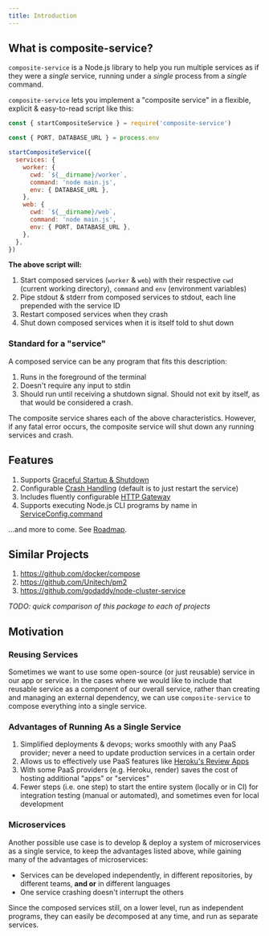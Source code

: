 ```yaml
---
title: Introduction
---
```


## What is composite-service?

`composite-service` is a Node.js library
to help you run multiple services as if they were a *single* service,
running under a *single* process from a *single* command.

`composite-service` lets you implement a "composite service"
in a flexible, explicit & easy-to-read script like this:

```js
const { startCompositeService } = require('composite-service')

const { PORT, DATABASE_URL } = process.env

startCompositeService({
  services: {
    worker: {
      cwd: `${__dirname}/worker`,
      command: 'node main.js',
      env: { DATABASE_URL },
    },
    web: {
      cwd: `${__dirname}/web`,
      command: 'node main.js',
      env: { PORT, DATABASE_URL },
    },
  },
})
```

**The above script will:**

1. Start composed services (`worker` & `web`) with their respective `cwd` (current working directory), `command` and `env` (environment variables)
2. Pipe stdout & stderr from composed services to stdout, each line prepended with the service ID
3. Restart composed services when they crash
4. Shut down composed services when it is itself told to shut down

### Standard for a "service"

A composed service can be any program that fits this description:

1. Runs in the foreground of the terminal
2. Doesn't require any input to stdin
3. Should run until receiving a shutdown signal. Should not exit by itself, as that would be considered a crash.

The composite service shares each of the above characteristics.
However, if any fatal error occurs, the composite service will shut down any running services and crash.

## Features

1. Supports [Graceful Startup & Shutdown](guides/graceful-startup-shutdown.md)
2. Configurable [Crash Handling](guides/crash-handling.md) (default is to just restart the service)
3. Includes fluently configurable [HTTP Gateway](guides/http-gateway.md)
4. Supports executing Node.js CLI programs by name in [ServiceConfig.command](api/composite-service.serviceconfig.command.md)

...and more to come. See [Roadmap](roadmap.md).

## Similar Projects

1. https://github.com/docker/compose
2. https://github.com/Unitech/pm2
3. https://github.com/godaddy/node-cluster-service

*TODO: quick comparison of this package to each of projects*

## Motivation

### Reusing Services

Sometimes we want to use some open-source (or just reusable) service in our app or service.
In the cases where we would like to include that reusable service as a component of our overall service,
rather than creating and managing an external dependency,
we can use `composite-service` to compose everything into a single service.

### Advantages of Running As a Single Service

1. Simplified deployments & devops; works smoothly with any PaaS provider; never a need to update production services in a certain order
2. Allows us to effectively use PaaS features like [Heroku's Review Apps](https://devcenter.heroku.com/articles/github-integration-review-apps)
3. With some PaaS providers (e.g. Heroku, render) saves the cost of hosting additional "apps" or "services"
4. Fewer steps (i.e. one step) to start the entire system (locally or in CI) for integration testing (manual or automated), and sometimes even for local development

### Microservices

Another possible use case is to develop & deploy a system of microservices as a single service,
to keep the advantages listed above, while gaining many of the advantages of microservices:
- Services can be developed independently, in different repositories, by different teams, **and or** in different languages
- One service crashing doesn't interrupt the others

Since the composed services still, on a lower level, run as independent programs,
they can easily be *de*composed at any time,
and run as separate services.
